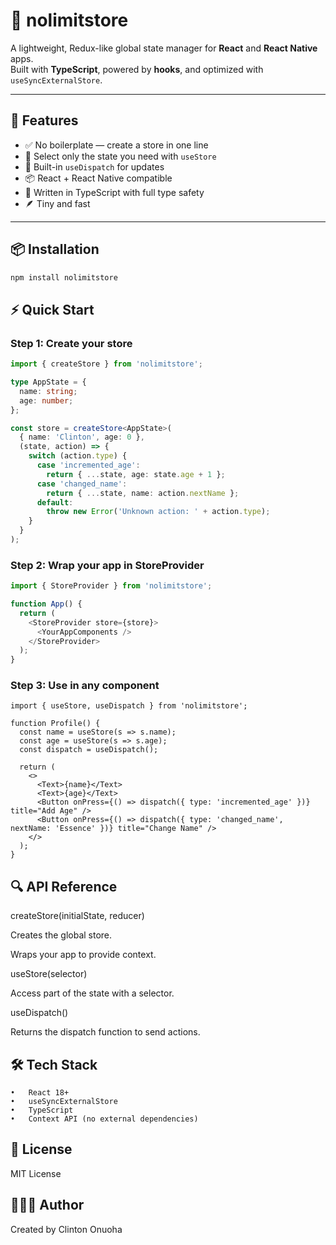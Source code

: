 # 🔗 nolimitstore

A lightweight, Redux-like global state manager for **React** and **React Native** apps.  
Built with **TypeScript**, powered by **hooks**, and optimized with `useSyncExternalStore`.

---

## 🚀 Features

- ✅ No boilerplate — create a store in one line  
- 🎯 Select only the state you need with `useStore`  
- 🔁 Built-in `useDispatch` for updates  
- 📦 React + React Native compatible  
- 🧠 Written in TypeScript with full type safety  
- 🪶 Tiny and fast  

---

## 📦 Installation

```bash
npm install nolimitstore
```
## ⚡ Quick Start

### Step 1: Create your store

```ts
import { createStore } from 'nolimitstore';

type AppState = {
  name: string;
  age: number;
};

const store = createStore<AppState>(
  { name: 'Clinton', age: 0 },
  (state, action) => {
    switch (action.type) {
      case 'incremented_age':
        return { ...state, age: state.age + 1 };
      case 'changed_name':
        return { ...state, name: action.nextName };
      default:
        throw new Error('Unknown action: ' + action.type);
    }
  }
);
```

### Step 2: Wrap your app in StoreProvider
```ts
import { StoreProvider } from 'nolimitstore';

function App() {
  return (
    <StoreProvider store={store}>
      <YourAppComponents />
    </StoreProvider>
  );
}
```
### Step 3: Use in any component
```tsx
import { useStore, useDispatch } from 'nolimitstore';

function Profile() {
  const name = useStore(s => s.name);
  const age = useStore(s => s.age);
  const dispatch = useDispatch();

  return (
    <>
      <Text>{name}</Text>
      <Text>{age}</Text>
      <Button onPress={() => dispatch({ type: 'incremented_age' })} title="Add Age" />
      <Button onPress={() => dispatch({ type: 'changed_name', nextName: 'Essence' })} title="Change Name" />
    </>
  );
}
```
## 🔍 API Reference


createStore(initialState, reducer)

Creates the global store.

<StoreProvider store={store}>

Wraps your app to provide context.

useStore(selector)

Access part of the state with a selector.

useDispatch()

Returns the dispatch function to send actions.



## 🛠 Tech Stack
	•	React 18+
	•	useSyncExternalStore
	•	TypeScript
	•	Context API (no external dependencies)



## 📄 License

MIT License



## 👩🏾‍💻 Author

Created by Clinton Onuoha